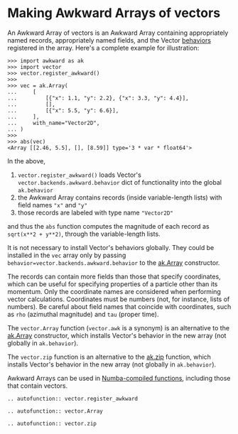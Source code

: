 # Making Awkward Arrays of vectors

An Awkward Array of vectors is an Awkward Array containing appropriately named records, appropriately named fields, and the Vector [behaviors](https://awkward-array.org/doc/main/reference/ak.behavior.html) registered in the array. Here's a complete example for illustration:

```pycon
>>> import awkward as ak
>>> import vector
>>> vector.register_awkward()
>>>
>>> vec = ak.Array(
...     [
...         [{"x": 1.1, "y": 2.2}, {"x": 3.3, "y": 4.4}],
...         [],
...         [{"x": 5.5, "y": 6.6}],
...     ],
...     with_name="Vector2D",
... )
>>>
>>> abs(vec)
<Array [[2.46, 5.5], [], [8.59]] type='3 * var * float64'>
```

In the above,

1. `vector.register_awkward()` loads Vector's `vector.backends.awkward.behavior` dict of functionality into the global `ak.behavior`
2. the Awkward Array contains records (inside variable-length lists) with field names `"x"` and `"y"`
3. those records are labeled with type name `"Vector2D"`

and thus the `abs` function computes the magnitude of each record as `sqrt(x**2 + y**2)`, through the variable-length lists.

It is not necessary to install Vector's behaviors globally. They could be installed in the `vec` array only by passing `behavior=vector.backends.awkward.behavior` to the [ak.Array](https://awkward-array.org/doc/main/reference/generated/ak.Array.html) constructor.

The records can contain more fields than those that specify coordinates, which can be useful for specifying properties of a particle other than its momentum. Only the coordinate names are considered when performing vector calculations. Coordinates must be numbers (not, for instance, lists of numbers). Be careful about field names that coincide with coordinates, such as `rho` (azimuthal magnitude) and `tau` (proper time).

The `vector.Array` function (`vector.awk` is a synonym) is an alternative to the [ak.Array](https://awkward-array.org/doc/main/reference/generated/ak.Array.html) constructor, which installs Vector's behavior in the new array (not globally in `ak.behavior`).

The `vector.zip` function is an alternative to the [ak.zip](https://awkward-array.org/doc/main/reference/generated/ak.zip.html) function, which installs Vector's behavior in the new array (not globally in `ak.behavior`).

Awkward Arrays can be used in [Numba-compiled functions](https://numba.pydata.org/), including those that contain vectors.

```{eval-rst}
.. autofunction:: vector.register_awkward
```

```{eval-rst}
.. autofunction:: vector.Array
```

```{eval-rst}
.. autofunction:: vector.zip
```
